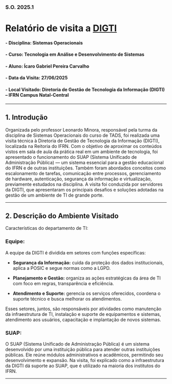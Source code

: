 ### S.O. 2025.1
# Relatório de visita a [DIGTI](https://portal.ifrn.edu.br/institucional/tecnologia-da-informacao/)

#### - **Disciplina:** Sistemas Operacionais 
#### - **Curso**: Tecnologia em Análise e Desenvolvimento de Sistemas
#### - **Aluno:** Ícaro Gabriel Pereira Carvalho
#### - **Data da Visita:** 27/06/2025
#### - **Local Visitado:** Diretoria de Gestão de Tecnologia da Informação (DIGTI) – IFRN Campus Natal-Central

---
## **1. Introdução**  
Organizada pelo professor Leonardo Minora, responsável pela turma da disciplina de Sistemas Operacionais do curso de TADS, foi realizada uma visita técnica à Diretoria de Gestão de Tecnologia da Informação (DIGTI), localizada na Reitoria do IFRN. Com o objetivo de aproximar os conteúdos vistos em sala de aula da prática real em um ambiente de tecnologia, foi apresentado o funcionamento do SUAP (Sistema Unificado de Administração Pública) — um sistema essencial para a gestão educacional do IFRN e de outras instituições. Também foram abordados conceitos como escalonamento de tarefas, comunicação entre processos, gerenciamento de hardware, autenticação, segurança da informação e virtualização, previamente estudados na disciplina. A visita foi conduzida por servidores da DIGTI, que apresentaram os principais desafios e soluções adotadas na gestão de um ambiente de TI de grande porte.

---

## **2. Descrição do Ambiente Visitado** 
Características do departamento de TI:

### **Equipe:** 
A equipe da DIGTI é dividida em setores com funções específicas:
  - **Segurança da Informação:** cuida da proteção dos dados institucionais, aplica a POSIC e segue normas como a LGPD.

  - **Planejamento e Gestão:** organiza as ações estratégicas da área de TI com foco em regras, transparência e eficiência.

  - **Atendimento e Suporte:** gerencia os serviços oferecidos, coordena o suporte técnico e busca melhorar os atendimentos.

Esses setores, juntos, são responsáveis por atividades como manutenção da infraestrutura de TI, instalação e suporte de equipamentos e sistemas, atendimento aos usuários, capacitação e implantação de novos sistemas.

### **SUAP:** 
O SUAP (Sistema Unificado de Administração Pública) é um sistema desenvolvido por uma instituição pública para atender outras instituições públicas. Ele reúne módulos administrativos e acadêmicos, permitindo seu desenvolvimento e expansão. Na visita, foi explicado como a infraestrutura da DIGTI dá suporte ao SUAP, que é utilizado na maioria dos institutos do IFRN.

---